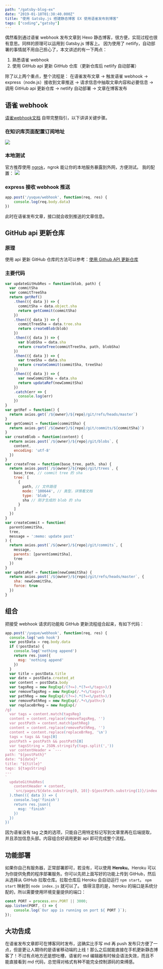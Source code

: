 ```yaml
---
path: "/gatsby-blog-ex"
date: "2019-01-18T01:38:40.000Z"
title: "使用 Gatsby.js 搭建静态博客 EX 使用语雀发布到博客"
tags: ["coding","gatsby"]
---
```



偶然看到通过语雀 webhook 发布文章到 Hexo 静态博客，很方便，实现过程也很有意思。同样的原理可以运用到 Gatsby.js 博客上。
因为使用了 netlify，自动部署的事情就不用自己担心了，本文讲述的有一下两点：
1. 熟悉语雀 webhook
1. 使用 GitHub api 更新 GitHub 仓库（更新仓库后 netlify 自动部署）

除了以上两个重点，整个流程是：
在语雀发布文章 -> 触发语雀 webhook -> express（node.js）接收到文章推送 -> 请求信息中抽取文章内容和必要信息 -> 调用 GitHub api 更新仓库 -> netlify 自动部署 -> 文章在博客发布
## 语雀 webhook
[语雀webhook文档](https://www.yuque.com/yuque/developer/doc-webhook) 自带完整指引，以下讲讲关键步骤。
### 在知识库页面配置订阅地址
![](https://cdn.nlark.com/yuque/0/2019/png/196955/1547775580192-9abc8bef-97db-4ccc-8603-6536d24ce51d.png#align=left&display=inline&height=465&linkTarget=_blank&originHeight=499&originWidth=800&size=0&width=746)
### 本地测试
官方推荐使用 [ngrok](https://ngrok.com)，ngrok 能让你的本地服务暴露到外网，方便测试。
我的配置：
![](https://cdn.nlark.com/yuque/0/2019/png/196955/1547775591463-37ce2192-d525-46a9-9c62-19e3121a3088.png#align=left&display=inline&height=71&linkTarget=_blank&originHeight=76&originWidth=800&size=0&width=746)
### express 接收 webhook 推送
```javascript
app.post('/yuque/webhook', function(req, res) {
    console.log(req.body.data)
})
```
此时在语雀发布文章，接口就会收到推送的文章信息。
## GitHub api 更新仓库
### 原理
使用 api 更新 GitHub 仓库的方法可以参考：[使用 Github API 更新仓库](https://segmentfault.com/a/1190000017892958?_ea=6285613)
### 主要代码
```javascript
var updateGitHubRes = function(blob, path) {
  var commitSha
  var commitTreeSha
  return getRef()
    .then(({ data }) => {
      commitSha = data.object.sha
      return getCommit(commitSha)
    })
    .then(({ data }) => {
      commitTreeSha = data.tree.sha
      return createBlob(blob)
    })
    .then(({ data }) => {
      var blobSha = data.sha
      return createTree(commitTreeSha, path, blobSha)
    })
    .then(({ data }) => {
      var treeSha = data.sha
      return createCommit(commitSha, treeSha)
    })
    .then(({ data }) => {
      var newCommitSha = data.sha
      return updataRef(newCommitSha)
    })
    .catch(err => {
      console.log(err)
    })
}
var getRef = function() {
  return axios.get(`/${owner}/${repo}/git/refs/heads/master`)
}
var getCommit = function(commitSha) {
  return axios.get(`/${owner}/${repo}/git/commits/${commitSha}`)
}
var createBlob = function(content) {
  return axios.post(`/${owner}/${repo}/git/blobs`, {
    content,
    encoding: 'utf-8'
  })
}
var createTree = function(base_tree, path, sha) {
  return axios.post(`/${owner}/${repo}/git/trees`, {
    base_tree, // commit tree 的 sha
    tree: [
      {
        path, // 文件路径
        mode: '100644', // 类型，详情看文档
        type: 'blob',
        sha // 刚才生成的 blob 的 sha
      }
    ]
  })
}
var createCommit = function(
  parentCommitSha,
  tree,
  message = ':memo: update post'
) {
  return axios.post(`/${owner}/${repo}/git/commits`, {
    message,
    parents: [parentCommitSha],
    tree
  })
}
var updataRef = function(newCommitSha) {
  return axios.post(`/${owner}/${repo}/git/refs/heads/master`, {
    sha: newCommitSha,
    force: true
  })
}
```
## 组合
把接受 webhook 请求的功能和 GitHub 更新流程组合起来，有如下代码：
```javascript
app.post('/yuque/webhook', function(req, res) {
  console.log('web hook')
  var postData = req.body.data
  if (!postData) {
    console.log('nothing append')
    return res.json({
      msg: 'nothing append'
    })
  }
  var title = postData.title
  var date = postData.created_at
  var content = postData.body
  var tagsReg = new RegExp(/(?<=).*(?=<\/tags>)/)
  var removeTagsReg = new RegExp(/.*<\/tags>/)
  var pathReg = new RegExp(/(?<=).*(?=<\/path>)/)
  var removePathReg = new RegExp(/.*<\/path>/)
  var replaceBrReg = new RegExp(/
/g)
  var tags = content.match(tagsReg)
  content = content.replace(removeTagsReg, '')
  var postPath = content.match(pathReg)
  content = content.replace(removePathReg, '')
  content = content.replace(replaceBrReg, '\n')
  tags = tags && tags[0]
  postPath = postPath && postPath[0]
  var tagsString = JSON.stringify(tags.split(','))
  var contentHeader = `---
path: "${postPath}"
date: "${date}"
title: "${title}"
tags: ${tagsString}
---
`
  updateGitHubRes(
    contentHeader + content,
    `src/pages/${date.substring(0, 10)}-${postPath.substring(1)}/index.md`
  ).then(({ data }) => {
    console.log('finish')
    return res.json({
      msg: 'finish'
    })
  })
})
```
因为语雀没有 tag 之类的选项，只能自己用特定标记写到文章里再在后端提取，并且添加信息头部。内容组合好调用更新 api 即可完成整个流程。
## 功能部署
如果你自己有服务器，正常部署即可，若没有，可以使用 **Heroku**。Heroku 可以为你提供免费的程序部署服务。你可以先把上面写好的功能上传到 GitHub，然后从选择从 GitHub 拉取仓库。拉取仓库后 Heroku 会自动运行 `npm start`。
`npm start` 映射到 `node index.js` 就可以了。
值得注意的是，heroku 的端口是系统分配的，所以需要使用环境变量提供的端口：
```javascript
const PORT = process.env.PORT || 3000;
app.listen(PORT, () => {
    console.log(`Our app is running on port ${ PORT }`);
});
```
## 大功告成
在语雀发布文章即可在博客同时发布，这确实比手写 md 再 push 发布只方便了一点，但是更让人期待的是语雀移动端的上线！那么之后就能直接在手机更新静态博客了！不过有点地方还是想吐槽，语雀的 md 编辑器有时候会语法失效，而且不能直接看到 md 代码，总觉得对格式有种不能完全控制源码的束缚感。
